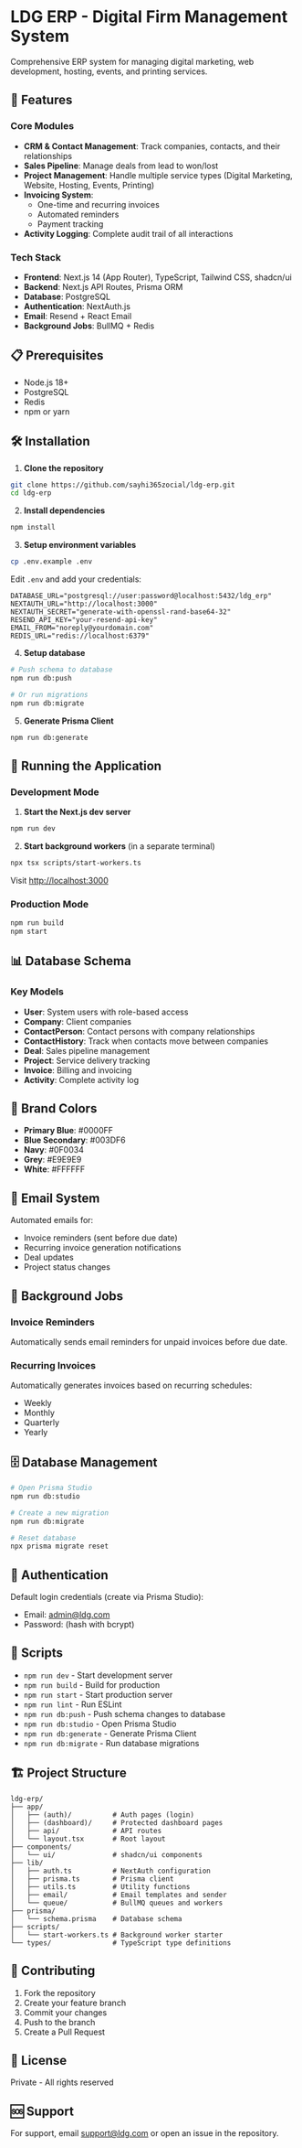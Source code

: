 # LDG ERP - Digital Firm Management System

Comprehensive ERP system for managing digital marketing, web development, hosting, events, and printing services.

## 🚀 Features

### Core Modules
- **CRM & Contact Management**: Track companies, contacts, and their relationships
- **Sales Pipeline**: Manage deals from lead to won/lost
- **Project Management**: Handle multiple service types (Digital Marketing, Website, Hosting, Events, Printing)
- **Invoicing System**:
  - One-time and recurring invoices
  - Automated reminders
  - Payment tracking
- **Activity Logging**: Complete audit trail of all interactions

### Tech Stack
- **Frontend**: Next.js 14 (App Router), TypeScript, Tailwind CSS, shadcn/ui
- **Backend**: Next.js API Routes, Prisma ORM
- **Database**: PostgreSQL
- **Authentication**: NextAuth.js
- **Email**: Resend + React Email
- **Background Jobs**: BullMQ + Redis

## 📋 Prerequisites

- Node.js 18+
- PostgreSQL
- Redis
- npm or yarn

## 🛠️ Installation

1. **Clone the repository**
```bash
git clone https://github.com/sayhi365zocial/ldg-erp.git
cd ldg-erp
```

2. **Install dependencies**
```bash
npm install
```

3. **Setup environment variables**
```bash
cp .env.example .env
```

Edit `.env` and add your credentials:
```env
DATABASE_URL="postgresql://user:password@localhost:5432/ldg_erp"
NEXTAUTH_URL="http://localhost:3000"
NEXTAUTH_SECRET="generate-with-openssl-rand-base64-32"
RESEND_API_KEY="your-resend-api-key"
EMAIL_FROM="noreply@yourdomain.com"
REDIS_URL="redis://localhost:6379"
```

4. **Setup database**
```bash
# Push schema to database
npm run db:push

# Or run migrations
npm run db:migrate
```

5. **Generate Prisma Client**
```bash
npm run db:generate
```

## 🚦 Running the Application

### Development Mode

1. **Start the Next.js dev server**
```bash
npm run dev
```

2. **Start background workers** (in a separate terminal)
```bash
npx tsx scripts/start-workers.ts
```

Visit [http://localhost:3000](http://localhost:3000)

### Production Mode

```bash
npm run build
npm start
```

## 📊 Database Schema

### Key Models
- **User**: System users with role-based access
- **Company**: Client companies
- **ContactPerson**: Contact persons with company relationships
- **ContactHistory**: Track when contacts move between companies
- **Deal**: Sales pipeline management
- **Project**: Service delivery tracking
- **Invoice**: Billing and invoicing
- **Activity**: Complete activity log

## 🎨 Brand Colors

- **Primary Blue**: #0000FF
- **Blue Secondary**: #003DF6
- **Navy**: #0F0034
- **Grey**: #E9E9E9
- **White**: #FFFFFF

## 📧 Email System

Automated emails for:
- Invoice reminders (sent before due date)
- Recurring invoice generation notifications
- Deal updates
- Project status changes

## 🔄 Background Jobs

### Invoice Reminders
Automatically sends email reminders for unpaid invoices before due date.

### Recurring Invoices
Automatically generates invoices based on recurring schedules:
- Weekly
- Monthly
- Quarterly
- Yearly

## 🗄️ Database Management

```bash
# Open Prisma Studio
npm run db:studio

# Create a new migration
npm run db:migrate

# Reset database
npx prisma migrate reset
```

## 🔐 Authentication

Default login credentials (create via Prisma Studio):
- Email: admin@ldg.com
- Password: (hash with bcrypt)

## 📝 Scripts

- `npm run dev` - Start development server
- `npm run build` - Build for production
- `npm run start` - Start production server
- `npm run lint` - Run ESLint
- `npm run db:push` - Push schema changes to database
- `npm run db:studio` - Open Prisma Studio
- `npm run db:generate` - Generate Prisma Client
- `npm run db:migrate` - Run database migrations

## 🏗️ Project Structure

```
ldg-erp/
├── app/
│   ├── (auth)/          # Auth pages (login)
│   ├── (dashboard)/     # Protected dashboard pages
│   ├── api/             # API routes
│   └── layout.tsx       # Root layout
├── components/
│   └── ui/              # shadcn/ui components
├── lib/
│   ├── auth.ts          # NextAuth configuration
│   ├── prisma.ts        # Prisma client
│   ├── utils.ts         # Utility functions
│   ├── email/           # Email templates and sender
│   └── queue/           # BullMQ queues and workers
├── prisma/
│   └── schema.prisma    # Database schema
├── scripts/
│   └── start-workers.ts # Background worker starter
└── types/               # TypeScript type definitions
```

## 🤝 Contributing

1. Fork the repository
2. Create your feature branch
3. Commit your changes
4. Push to the branch
5. Create a Pull Request

## 📄 License

Private - All rights reserved

## 🆘 Support

For support, email support@ldg.com or open an issue in the repository.
